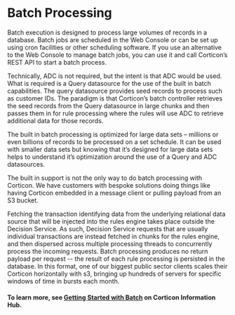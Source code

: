 # Batch Processing

Batch execution is designed to process large volumes of records in a database. Batch jobs are scheduled in the Web Console or can be set up using cron facilities or other scheduling software. If you use an alternative to the Web Console to manage batch jobs, you can use it and call Corticon’s REST API to start a batch process.

Technically, ADC is not required, but the intent is that ADC would be used. What is required is a Query datasource for the use of the built in batch capabilities. The query datasource provides seed records to process such as customer IDs. The paradigm is that Corticon’s batch controller retrieves the seed records from the Query datasource in large chunks and then passes them in for rule processing where the rules will use ADC to retrieve additional data for those records.&#x20;

The built in batch processing is optimized for large data sets – millions or even billions of records to be processed on a set schedule. It can be used with smaller data sets but knowing that it’s designed for large data sets helps  to understand it’s optimization around the use of a Query and ADC datasources.

The built in support is not the only way to do batch processing with Corticon. We have customers with bespoke solutions doing things like having Corticon embedded in a message client or pulling payload from an S3 bucket.&#x20;

Fetching the transaction identifying data from the underlying relational data source that will be injected into the rules engine takes place outside the Decision Service. As such, Decision Service requests that are usually individual transactions are instead fetched in chunks for the rules engine, and then dispersed across multiple processing threads to concurrently process the incoming requests. Batch processing produces no return payload per request -- the result of each rule processing is persisted in the database. In this format, one of our biggest public sector clients scales their Corticon horizontally with s3, bringing up hundreds of servers for specific windows of time in bursts each month.

#### To learn more, see [Getting Started with Batch](https://docs.progress.com/bundle/corticon-data-integration/page/Getting-Started-with-Batch.html) on Corticon Information Hub.
